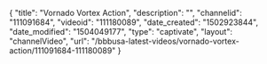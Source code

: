 {
    "title": "Vornado Vortex Action",
    "description": "",
    "channelid": "111091684",
    "videoid": "111180089",
    "date_created": "1502923844",
    "date_modified": "1504049177",
    "type": "captivate",
    "layout": "channelVideo",
    "url": "\/bbbusa-latest-videos\/vornado-vortex-action\/111091684-111180089"
}